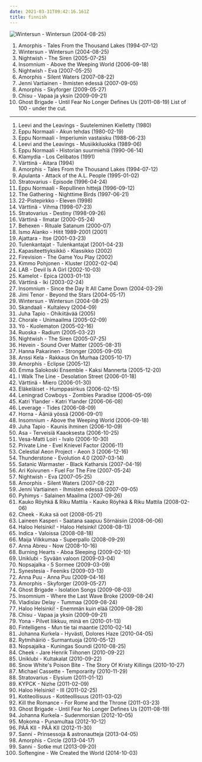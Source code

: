 ```yaml
---
date: 2021-03-31T09:42:16.161Z
title: finnish
---
```

![Wintersun - Wintersun (2004-08-25)](http://coverartarchive.org/release/b4f9f593-9df6-4b7c-90c9-94fac1e96ef5/24755686201-500.jpg "Wintersun - Wintersun (2004-08-25)")
1. Amorphis - Tales From the Thousand Lakes (1994-07-12)
2. Wintersun - Wintersun (2004-08-25)
3. Nightwish - The Siren (2005-07-25)
4. Insomnium - Above the Weeping World (2006-09-18)
5. Nightwish - Eva (2007-05-25)
6. Amorphis - Silent Waters (2007-08-22)
7. Jenni Vartiainen - Ihmisten edessä (2007-09-05)
8. Amorphis - Skyforger (2009-05-27)
9. Chisu - Vapaa ja yksin (2009-09-21)
10. Ghost Brigade - Until Fear No Longer Defines Us (2011-08-19)
List of 100 - under the cut.
<!-- more -->
-----
1. Leevi and the Leavings - Suuteleminen Kielletty (1980)
2. Eppu Normaali - Akun tehdas (1980-02-19)
3. Eppu Normaali - Imperiumin vastaisku (1988-06-23)
4. Leevi and the Leavings - Musiikkiluokka (1989-06)
5. Eppu Normaali - Historian suurmiehiä (1990-06-14)
6. Klamydia - Los Celibatos (1991)
7. Värttinä - Aitara (1994)
8. Amorphis - Tales From the Thousand Lakes (1994-07-12)
9. Apulanta - Attack of the A.L. People (1995-01-02)
10. Stratovarius - Episode (1996-04-24)
11. Eppu Normaali - Repullinen hittejä (1996-09-12)
12. The Gathering - Nighttime Birds (1997-06-21)
13. 22-Pistepirkko - Eleven (1998)
14. Värttinä - Vihma (1998-07-23)
15. Stratovarius - Destiny (1998-09-26)
16. Värttinä - Ilmatar (2000-05-24)
17. Behexen - Rituale Satanum (2000-07)
18. Ismo Alanko - Hitit 1989-2001 (2001)
19. Ajattara - Itse (2001-03-23)
20. Tulenkantajat - Tulenkantajat (2001-04-23)
21. Kapasiteettiyksikkö - Klassikko (2002)
22. Firevision - The Game You Play (2002)
23. Kimmo Pohjonen - Kluster (2002-02-04)
24. LAB - Devil Is A Girl (2002-10-03)
25. Kamelot - Epica (2003-01-13)
26. Värttinä - Iki (2003-02-24)
27. Insomnium - Since the Day It All Came Down (2004-03-29)
28. Jimi Tenor - Beyond the Stars (2004-05-17)
29. Wintersun - Wintersun (2004-08-25)
30. Skandaali - Kultalevy (2004-09)
31. Juha Tapio - Ohikiitävää (2005)
32. Chorale - Unimaailma (2005-02-09)
33. Yö - Kuolematon (2005-02-16)
34. Ruoska - Radium (2005-03-22)
35. Nightwish - The Siren (2005-07-25)
36. Hevein - Sound Over Matter (2005-08-31)
37. Hanna Pakarinen - Stronger (2005-09-05)
38. Anssi Kela - Rakkaus On Murhaa (2005-10-17)
39. Amorphis - Eclipse (2005-12)
40. Emma Salokoski Ensemble - Kaksi Mannerta (2005-12-20)
41. I Walk The Line - Desolation Street (2006-01-18)
42. Värttinä - Miero (2006-01-30)
43. Eläkeläiset - Humppasirkus (2006-02-15)
44. Leningrad Cowboys - Zombies Paradise (2006-05-09)
45. Katri Ylander - Katri Ylander (2006-06-08)
46. Leverage - Tides (2006-08-09)
47. Horna - Ääniä yössä (2006-09-01)
48. Insomnium - Above the Weeping World (2006-09-18)
49. Juha Tapio - Kaunis ihminen (2006-10-09)
50. Asa - Terveisiä Kaaoksesta (2006-10-25)
51. Vesa-Matti Loiri - Ivalo (2006-10-30)
52. Private Line - Evel Knievel Factor (2006-11)
53. Celestial Aeon Project - Aeon 3 (2006-12-16)
54. Thunderstone - Evolution 4.0 (2007-03-14)
55. Satanic Warmaster - Black Katharsis (2007-04-19)
56. Ari Koivunen - Fuel For The Fire (2007-05-24)
57. Nightwish - Eva (2007-05-25)
58. Amorphis - Silent Waters (2007-08-22)
59. Jenni Vartiainen - Ihmisten edessä (2007-09-05)
60. Pyhimys - Salainen Maailma (2007-09-26)
61. Kauko Röyhkä & Riku Mattila - Kauko Röyhkä & Riku Mattila (2008-02-06)
62. Cheek - Kuka sä oot (2008-05-21)
63. Laineen Kasperi - Saatana saapuu Sörnäisiin (2008-06-06)
64. Haloo Helsinki! - Haloo Helsinki! (2008-08-13)
65. Indica - Valoissa (2008-08-18)
66. Maija Vilkkumaa - Superpallo (2008-09-29)
67. Anna Abreu - Now (2008-10-16)
68. Burning Hearts - Aboa Sleeping (2009-02-10)
69. Uniklubi - Syvään valoon (2009-03-04)
70. Nopsajalka - 5 Sormee (2009-03-09)
71. Synestesia - Feeniks (2009-03-13)
72. Anna Puu - Anna Puu (2009-04-16)
73. Amorphis - Skyforger (2009-05-27)
74. Ghost Brigade - Isolation Songs (2009-08-03)
75. Insomnium - Where the Last Wave Broke (2009-08-24)
76. Vladislav Delay - Tummaa (2009-08-24)
77. Haloo Helsinki! - Enemmän kuin elää (2009-08-28)
78. Chisu - Vapaa ja yksin (2009-09-21)
79. Yona - Pilvet liikkuu, minä en (2010-01-13)
80. Fintelligens - Mun tie tai maantie (2010-02-14)
81. Johanna Kurkela - Hyvästi, Dolores Haze (2010-04-05)
82. Rytmihäiriö - Surmantuoja (2010-05-12)
83. Nopsajalka - Kuningas Soundi (2010-08-25)
84. Cheek - Jare Henrik Tiihonen (2010-09-22)
85. Uniklubi - Kultakalat (2010-09-22)
86. Snow White's Poison Bite - The Story Of Kristy Killings (2010-10-27)
87. Michael Cassette - Temporarity (2010-11-29)
88. Stratovarius - Elysium (2011-01-12)
89. KYPCK - Nizhe (2011-02-09)
90. Haloo Helsinki! - III (2011-02-25)
91. Kotiteollisuus - Kotiteollisuus (2011-03-02)
92. Kill the Romance - For Rome and the Throne (2011-03-23)
93. Ghost Brigade - Until Fear No Longer Defines Us (2011-08-19)
94. Johanna Kurkela - Sudenmorsian (2012-10-05)
95. Mokoma - Punamultaa (2012-10-12)
96. PÄÄ KII - PÄÄ KII (2012-11-30)
97. Sanni - Prinsessoja & astronautteja (2013-04-05)
98. Amorphis - Circle (2013-04-17)
99. Sanni - Sotke mut (2013-09-20)
100. Softengine - We Created the World (2014-10-03)
